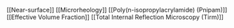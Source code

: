 [[Near-surface]]
[[Microrheology]]
[[Poly(n-isopropylacrylamide) (Pnipam)]]
[[Effective Volume Fraction]]
[[Total Internal Reflection Microscopy (Tirm)]]
